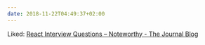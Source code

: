 ```yaml
---
date: 2018-11-22T04:49:37+02:00
---
```


Liked: [React Interview Questions – Noteworthy - The Journal Blog](https://blog.usejournal.com/react-interview-questions-13f8839f2711)
